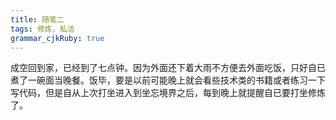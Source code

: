 ```yaml
---
title: 随笔二
tags: 修炼，私活
grammar_cjkRuby: true
---
```

成空回到家，已经到了七点钟。因为外面还下着大雨不方便去外面吃饭，只好自已煮了一碗面当晚餐。饭毕，要是以前可能晚上就会看些技术类的书籍或者练习一下写代码，但是自从上次打坐进入到坐忘境界之后，每到晚上就提醒自已要打坐修炼了。